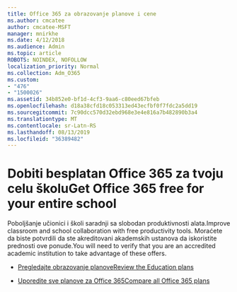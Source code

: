 ```yaml
---
title: Office 365 za obrazovanje planove i cene
ms.author: cmcatee
author: cmcatee-MSFT
manager: mnirkhe
ms.date: 4/12/2018
ms.audience: Admin
ms.topic: article
ROBOTS: NOINDEX, NOFOLLOW
localization_priority: Normal
ms.collection: Adm_O365
ms.custom:
- "476"
- "1500026"
ms.assetid: 34b852e0-bf1d-4cf3-9aa6-c80eed67bfeb
ms.openlocfilehash: d18a38cfd18c053313ed43ecfbf0f7fdc2a5dd19
ms.sourcegitcommit: 7c90dcc570d32ebd968e3e4e816a7b482890b3a4
ms.translationtype: MT
ms.contentlocale: sr-Latn-RS
ms.lasthandoff: 08/13/2019
ms.locfileid: "36389482"
---
```

# <a name="get-office-365-free-for-your-entire-school"></a><span data-ttu-id="5ae11-102">Dobiti besplatan Office 365 za tvoju celu školu</span><span class="sxs-lookup"><span data-stu-id="5ae11-102">Get Office 365 free for your entire school</span></span>

<span data-ttu-id="5ae11-103">Poboljšanje učionici i školi saradnji sa slobodan produktivnosti alata.</span><span class="sxs-lookup"><span data-stu-id="5ae11-103">Improve classroom and school collaboration with free productivity tools.</span></span> <span data-ttu-id="5ae11-104">Moraćete da biste potvrdili da ste akreditovani akademskih ustanova da iskoristite prednosti ove ponude.</span><span class="sxs-lookup"><span data-stu-id="5ae11-104">You will need to verify that you are an accredited academic institution to take advantage of these offers.</span></span>
  
- [<span data-ttu-id="5ae11-105">Pregledajte obrazovanje planove</span><span class="sxs-lookup"><span data-stu-id="5ae11-105">Review the Education plans</span></span>](https://products.office.com/academic/compare-office-365-education-plans)

- [<span data-ttu-id="5ae11-106">Uporedite sve planove za Office 365</span><span class="sxs-lookup"><span data-stu-id="5ae11-106">Compare all Office 365 plans</span></span>](https://products.office.com/business/compare-more-office-365-for-business-plans)